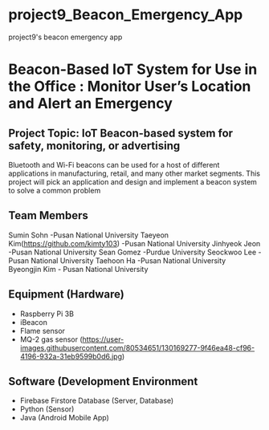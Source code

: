 # project9_Beacon_Emergency_App
project9's beacon emergency app

# Beacon-Based IoT System for Use in the Office : Monitor User’s Location and Alert an Emergency


## Project Topic: IoT Beacon-based system for safety, monitoring, or advertising
Bluetooth and Wi-Fi beacons can be used for a host of different applications in manufacturing, retail, and many other market segments. This project will pick an application and design and implement a beacon system to solve a common problem

## Team Members
Sumin Sohn -Pusan National University 
Taeyeon Kim(https://github.com/kimty103) -Pusan National University
Jinhyeok Jeon -Pusan National University
Sean Gomez -Purdue University
Seockwoo Lee -Pusan National University
Taehoon Ha -Pusan National University
Byeongjin Kim - Pusan National University

## Equipment (Hardware)
- Raspberry Pi 3B
- iBeacon
- Flame sensor
- MQ-2 gas sensor
(https://user-images.githubusercontent.com/80534651/130169277-9f46ea48-cf96-4196-932a-31eb9599b0d6.jpg)


## Software (Development Environment
- Firebase Firstore Database (Server, Database)
- Python (Sensor)
- Java (Android Mobile App)
